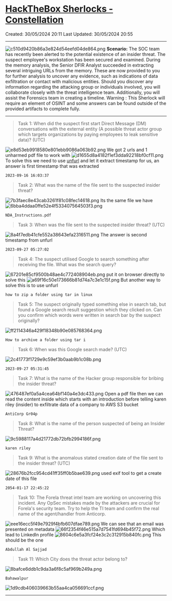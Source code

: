 # [HackTheBox Sherlocks - Constellation](https://app.hackthebox.com/sherlocks/Constellation)
Created: 30/05/2024 20:11
Last Updated: 30/05/2024 20:55
* * *
![c510d9420b86a3e824d54eefd04de864.png](/resources/c510d9420b86a3e824d54eefd04de864.png)
**Scenario:**
The SOC team has recently been alerted to the potential existence of an insider threat. The suspect employee's workstation has been secured and examined. During the memory analysis, the Senior DFIR Analyst succeeded in extracting several intriguing URLs from the memory. These are now provided to you for further analysis to uncover any evidence, such as indications of data exfiltration or contact with malicious entities. Should you discover any information regarding the attacking group or individuals involved, you will collaborate closely with the threat intelligence team. Additionally, you will assist the Forensics team in creating a timeline. Warning : This Sherlock will require an element of OSINT and some answers can be found outside of the provided artifacts to complete fully.

* * *
>Task 1: When did the suspect first start Direct Message (DM) conversations with the external entity (A possible threat actor group which targets organizations by paying employees to leak sensitive data)? (UTC)

![e8d53eb9918580e801ebb9086a063b92.png](/resources/e8d53eb9918580e801ebb9086a063b92.png)
We got 2 urls and 1 unharmed pdf file to work with
![d1655d8a4182f1ef3dda92218bf0cf11.png](/resources/d1655d8a4182f1ef3dda92218bf0cf11.png)
To solve this we need to use [unfurl](https://dfir.blog/unfurl/) and let it extract timestamp for us, an answer is first timestamp that was extracted
```
2023-09-16 16:03:37
```

>Task 2: What was the name of the file sent to the suspected insider threat?

![7b3faec8e43cab3261f81c08fec14618.png](/resources/7b3faec8e43cab3261f81c08fec14618.png)
Its the same file we have
![6bba4ddaa0ffe52e4f533407564503f3.png](/resources/6bba4ddaa0ffe52e4f533407564503f3.png)
```
NDA_Instructions.pdf
```

>Task 3: When was the file sent to the suspected insider threat? (UTC)

![8a4f7edb41cfe552a38643efa2316511.png](/resources/8a4f7edb41cfe552a38643efa2316511.png)
The answer is second timestamp from unfurl
```
2023-09-27 05:27:02
```

>Task 4: The suspect utilised Google to search something after receiving the file. What was the search query?

![67201e85cf9500b48ae4c772408904eb.png](/resources/67201e85cf9500b48ae4c772408904eb.png)
put it on browser directly to solve this
![a69f16c50e173666b81d74a7c3e1c15f.png](/resources/a69f16c50e173666b81d74a7c3e1c15f.png)
But another way to solve this is to use unfurl 
```
how to zip a folder using tar in linux
```

>Task 5: The suspect originally typed something else in search tab, but found a Google search result suggestion which they clicked on. Can you confirm which words were written in search bar by the suspect originally?

![ff2114346a429f18348b90e085768364.png](/resources/ff2114346a429f18348b90e085768364.png)
```
How to archive a folder using tar i
```

>Task 6: When was this Google search made? (UTC)

![2c41773f1729e9c59ef3b0aab9b1c08b.png](/resources/2c41773f1729e9c59ef3b0aab9b1c08b.png)
```
2023-09-27 05:31:45
```

>Task 7: What is the name of the Hacker group responsible for bribing the insider threat?

![476487ef0a5a4cea64bf140a4e3dc433.png](/resources/476487ef0a5a4cea64bf140a4e3dc433.png)
Open a pdf file then we can read the content inside which starts with an introduction before telling karen riley (insider) to exfiltrate data of a company to AWS S3 bucket 
```
AntiCorp Gr04p
```

>Task 8: What is the name of the person suspected of being an Insider Threat?

![9c5988117a4d21772db72bfb2994186f.png](/resources/9c5988117a4d21772db72bfb2994186f.png)
```
karen riley
```

>Task 9: What is the anomalous stated creation date of the file sent to the insider threat? (UTC)

![28676b2fcc954cd41ff35ff0b5bae639.png](/resources/28676b2fcc954cd41ff35ff0b5bae639.png)
used exif tool to get a create date of this file
```
2054-01-17 22:45:22
```

>Task 10: The Forela threat intel team are working on uncovering this incident. Any OpSec mistakes made by the attackers are crucial for Forela's security team. Try to help the TI team and confirm the real name of the agent/handler from Anticorp.

![eee16ecc5f49e7929f4bfb607dfae789.png](/resources/eee16ecc5f49e7929f4bfb607dfae789.png)
We can see that an email was presented on metadata
![66f2354f46e515a7d7541fd694b45f72.png](/resources/66f2354f46e515a7d7541fd694b45f72.png)
Which lead to LinkedIn profile
![8604c6e5a3fcf24e3c2c312915b840fc.png](/resources/8604c6e5a3fcf24e3c2c312915b840fc.png)
This should be the one
```
Abdullah Al Sajjad
```

>Task 11: Which City does the threat actor belong to?

![8bafce6ddb1c9da3a6f8c5af969b249a.png](/resources/8bafce6ddb1c9da3a6f8c5af969b249a.png)
```
Bahawalpur
```

![1d9cdb406039663b55aa4ca056691ccf.png](/resources/1d9cdb406039663b55aa4ca056691ccf.png)
* * *
